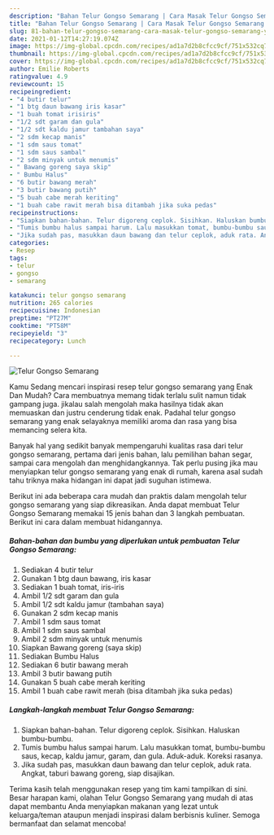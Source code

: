 ```yaml
---
description: "Bahan Telur Gongso Semarang | Cara Masak Telur Gongso Semarang Yang Lezat"
title: "Bahan Telur Gongso Semarang | Cara Masak Telur Gongso Semarang Yang Lezat"
slug: 81-bahan-telur-gongso-semarang-cara-masak-telur-gongso-semarang-yang-lezat
date: 2021-01-12T14:27:19.074Z
image: https://img-global.cpcdn.com/recipes/ad1a7d2b8cfcc9cf/751x532cq70/telur-gongso-semarang-foto-resep-utama.jpg
thumbnail: https://img-global.cpcdn.com/recipes/ad1a7d2b8cfcc9cf/751x532cq70/telur-gongso-semarang-foto-resep-utama.jpg
cover: https://img-global.cpcdn.com/recipes/ad1a7d2b8cfcc9cf/751x532cq70/telur-gongso-semarang-foto-resep-utama.jpg
author: Emilie Roberts
ratingvalue: 4.9
reviewcount: 15
recipeingredient:
- "4 butir telur"
- "1 btg daun bawang iris kasar"
- "1 buah tomat irisiris"
- "1/2 sdt garam dan gula"
- "1/2 sdt kaldu jamur tambahan saya"
- "2 sdm kecap manis"
- "1 sdm saus tomat"
- "1 sdm saus sambal"
- "2 sdm minyak untuk menumis"
- " Bawang goreng saya skip"
- " Bumbu Halus"
- "6 butir bawang merah"
- "3 butir bawang putih"
- "5 buah cabe merah keriting"
- "1 buah cabe rawit merah bisa ditambah jika suka pedas"
recipeinstructions:
- "Siapkan bahan-bahan. Telur digoreng ceplok. Sisihkan. Haluskan bumbu-bumbu."
- "Tumis bumbu halus sampai harum. Lalu masukkan tomat, bumbu-bumbu saus, kecap, kaldu jamur, garam, dan gula. Aduk-aduk. Koreksi rasanya."
- "Jika sudah pas, masukkan daun bawang dan telur ceplok, aduk rata. Angkat, taburi bawang goreng, siap disajikan."
categories:
- Resep
tags:
- telur
- gongso
- semarang

katakunci: telur gongso semarang 
nutrition: 265 calories
recipecuisine: Indonesian
preptime: "PT27M"
cooktime: "PT58M"
recipeyield: "3"
recipecategory: Lunch

---
```



![Telur Gongso Semarang](https://img-global.cpcdn.com/recipes/ad1a7d2b8cfcc9cf/751x532cq70/telur-gongso-semarang-foto-resep-utama.jpg)

Kamu Sedang mencari inspirasi resep telur gongso semarang yang Enak Dan Mudah? Cara membuatnya memang tidak terlalu sulit namun tidak gampang juga. jikalau salah mengolah maka hasilnya tidak akan memuaskan dan justru cenderung tidak enak. Padahal telur gongso semarang yang enak selayaknya memiliki aroma dan rasa yang bisa memancing selera kita.

Banyak hal yang sedikit banyak mempengaruhi kualitas rasa dari telur gongso semarang, pertama dari jenis bahan, lalu pemilihan bahan segar, sampai cara mengolah dan menghidangkannya. Tak perlu pusing jika mau menyiapkan telur gongso semarang yang enak di rumah, karena asal sudah tahu triknya maka hidangan ini dapat jadi suguhan istimewa.




Berikut ini ada beberapa cara mudah dan praktis dalam mengolah telur gongso semarang yang siap dikreasikan. Anda dapat membuat Telur Gongso Semarang memakai 15 jenis bahan dan 3 langkah pembuatan. Berikut ini cara dalam membuat hidangannya.

<!--inarticleads1-->

##### Bahan-bahan dan bumbu yang diperlukan untuk pembuatan Telur Gongso Semarang:

1. Sediakan 4 butir telur
1. Gunakan 1 btg daun bawang, iris kasar
1. Sediakan 1 buah tomat, iris-iris
1. Ambil 1/2 sdt garam dan gula
1. Ambil 1/2 sdt kaldu jamur (tambahan saya)
1. Gunakan 2 sdm kecap manis
1. Ambil 1 sdm saus tomat
1. Ambil 1 sdm saus sambal
1. Ambil 2 sdm minyak untuk menumis
1. Siapkan  Bawang goreng (saya skip)
1. Sediakan  Bumbu Halus
1. Sediakan 6 butir bawang merah
1. Ambil 3 butir bawang putih
1. Gunakan 5 buah cabe merah keriting
1. Ambil 1 buah cabe rawit merah (bisa ditambah jika suka pedas)




<!--inarticleads2-->

##### Langkah-langkah membuat Telur Gongso Semarang:

1. Siapkan bahan-bahan. Telur digoreng ceplok. Sisihkan. Haluskan bumbu-bumbu.
1. Tumis bumbu halus sampai harum. Lalu masukkan tomat, bumbu-bumbu saus, kecap, kaldu jamur, garam, dan gula. Aduk-aduk. Koreksi rasanya.
1. Jika sudah pas, masukkan daun bawang dan telur ceplok, aduk rata. Angkat, taburi bawang goreng, siap disajikan.




Terima kasih telah menggunakan resep yang tim kami tampilkan di sini. Besar harapan kami, olahan Telur Gongso Semarang yang mudah di atas dapat membantu Anda menyiapkan makanan yang lezat untuk keluarga/teman ataupun menjadi inspirasi dalam berbisnis kuliner. Semoga bermanfaat dan selamat mencoba!
